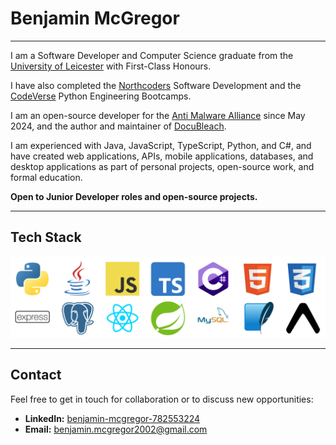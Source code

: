 # Benjamin McGregor

---

I am a Software Developer and Computer Science graduate from the [University of Leicester](https://le.ac.uk) with First-Class Honours.

I have also completed the [Northcoders](https://northcoders.com) Software Development and the [CodeVerse](https://www.codeverse.co.uk/) Python Engineering Bootcamps.

I am an open-source developer for the [Anti Malware Alliance](https://anti-malware-alliance.org/) since May 2024, and the author and maintainer of [DocuBleach](https://pypi.org/project/docubleach/).

I am experienced with Java, JavaScript, TypeScript, Python, and C#, and have created web applications, APIs, mobile applications, databases, and desktop applications as part of personal projects, open-source work, and formal education.

**Open to Junior Developer roles and open-source projects.**

---

## Tech Stack
![My Tech Stack](./assets/my-stack.png)

---

## Contact
Feel free to get in touch for collaboration or to discuss new opportunities:
- **LinkedIn:** [benjamin-mcgregor-782553224](https://linkedin.com/in/benjamin-mcgregor-782553224/)
- **Email:** [benjamin.mcgregor2002@gmail.com](mailto:benjamin.mcgregor2002@gmail.com)
